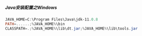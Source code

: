 ##### Java安装配置之Windows



```powershell
JAVA_HOME=C:\Program Files\Java\jdk-11.0.8
PATH=......;%JAVA_HOME%\bin
CLASSPATH=.;%JAVA_HOME%\lib\dt.jar;%JAVA_HOME%\lib\tools.jar
```